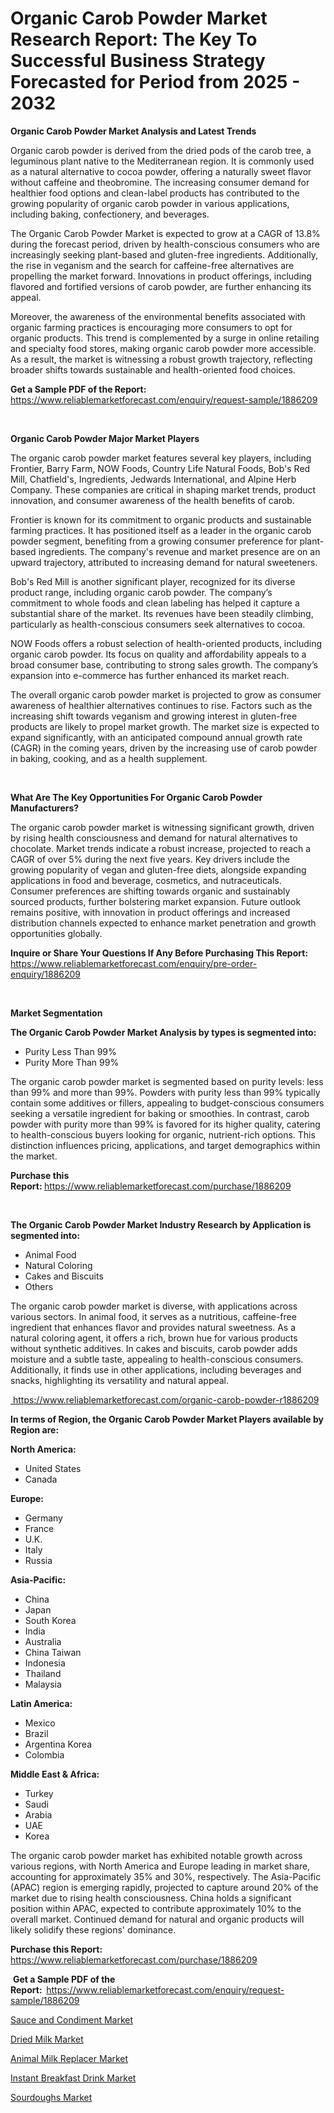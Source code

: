 <p><h1>Organic Carob Powder Market Research Report: The Key To Successful Business Strategy Forecasted for Period from 2025 - 2032</h1></p><p><strong>Organic Carob Powder Market Analysis and Latest Trends</strong></p>
<p><p>Organic carob powder is derived from the dried pods of the carob tree, a leguminous plant native to the Mediterranean region. It is commonly used as a natural alternative to cocoa powder, offering a naturally sweet flavor without caffeine and theobromine. The increasing consumer demand for healthier food options and clean-label products has contributed to the growing popularity of organic carob powder in various applications, including baking, confectionery, and beverages.</p><p>The Organic Carob Powder Market is expected to grow at a CAGR of 13.8% during the forecast period, driven by health-conscious consumers who are increasingly seeking plant-based and gluten-free ingredients. Additionally, the rise in veganism and the search for caffeine-free alternatives are propelling the market forward. Innovations in product offerings, including flavored and fortified versions of carob powder, are further enhancing its appeal.</p><p>Moreover, the awareness of the environmental benefits associated with organic farming practices is encouraging more consumers to opt for organic products. This trend is complemented by a surge in online retailing and specialty food stores, making organic carob powder more accessible. As a result, the market is witnessing a robust growth trajectory, reflecting broader shifts towards sustainable and health-oriented food choices.</p></p>
<p><strong>Get a Sample PDF of the Report:&nbsp;</strong> <a href="https://www.reliablemarketforecast.com/enquiry/request-sample/1886209?utm_campaign=1167&utm_medium=2&utm_source=Github&utm_content=ia&utm_term=07042025&utm_id=organic-carob-powder">https://www.reliablemarketforecast.com/enquiry/request-sample/1886209</a></p>
<p>&nbsp;</p>
<p><strong>Organic Carob Powder Major Market Players</strong></p>
<p><p>The organic carob powder market features several key players, including Frontier, Barry Farm, NOW Foods, Country Life Natural Foods, Bob's Red Mill, Chatfield's, Ingredients, Jedwards International, and Alpine Herb Company. These companies are critical in shaping market trends, product innovation, and consumer awareness of the health benefits of carob.</p><p>Frontier is known for its commitment to organic products and sustainable farming practices. It has positioned itself as a leader in the organic carob powder segment, benefiting from a growing consumer preference for plant-based ingredients. The company's revenue and market presence are on an upward trajectory, attributed to increasing demand for natural sweeteners.</p><p>Bob's Red Mill is another significant player, recognized for its diverse product range, including organic carob powder. The company’s commitment to whole foods and clean labeling has helped it capture a substantial share of the market. Its revenues have been steadily climbing, particularly as health-conscious consumers seek alternatives to cocoa.</p><p>NOW Foods offers a robust selection of health-oriented products, including organic carob powder. Its focus on quality and affordability appeals to a broad consumer base, contributing to strong sales growth. The company’s expansion into e-commerce has further enhanced its market reach.</p><p>The overall organic carob powder market is projected to grow as consumer awareness of healthier alternatives continues to rise. Factors such as the increasing shift towards veganism and growing interest in gluten-free products are likely to propel market growth. The market size is expected to expand significantly, with an anticipated compound annual growth rate (CAGR) in the coming years, driven by the increasing use of carob powder in baking, cooking, and as a health supplement.</p></p>
<p>&nbsp;</p>
<p><strong>What Are The Key Opportunities For Organic Carob Powder Manufacturers?</strong></p>
<p><p>The organic carob powder market is witnessing significant growth, driven by rising health consciousness and demand for natural alternatives to chocolate. Market trends indicate a robust increase, projected to reach a CAGR of over 5% during the next five years. Key drivers include the growing popularity of vegan and gluten-free diets, alongside expanding applications in food and beverage, cosmetics, and nutraceuticals. Consumer preferences are shifting towards organic and sustainably sourced products, further bolstering market expansion. Future outlook remains positive, with innovation in product offerings and increased distribution channels expected to enhance market penetration and growth opportunities globally.</p></p>
<p><strong>Inquire or Share Your Questions If Any Before Purchasing This Report:</strong> <a href="https://www.reliablemarketforecast.com/enquiry/pre-order-enquiry/1886209?utm_campaign=1167&utm_medium=2&utm_source=Github&utm_content=ia&utm_term=07042025&utm_id=organic-carob-powder">https://www.reliablemarketforecast.com/enquiry/pre-order-enquiry/1886209</a></p>
<p>&nbsp;</p>
<p><strong>Market Segmentation</strong></p>
<p><strong>The Organic Carob Powder Market Analysis by types is segmented into:</strong></p>
<p><ul><li>Purity Less Than 99%</li><li>Purity More Than 99%</li></ul></p>
<p><p>The organic carob powder market is segmented based on purity levels: less than 99% and more than 99%. Powders with purity less than 99% typically contain some additives or fillers, appealing to budget-conscious consumers seeking a versatile ingredient for baking or smoothies. In contrast, carob powder with purity more than 99% is favored for its higher quality, catering to health-conscious buyers looking for organic, nutrient-rich options. This distinction influences pricing, applications, and target demographics within the market.</p></p>
<p><strong>Purchase this Report:&nbsp;</strong><a href="https://www.reliablemarketforecast.com/purchase/1886209?utm_campaign=1167&utm_medium=2&utm_source=Github&utm_content=ia&utm_term=07042025&utm_id=organic-carob-powder">https://www.reliablemarketforecast.com/purchase/1886209</a></p>
<p>&nbsp;</p>
<p><strong>The Organic Carob Powder Market Industry Research by Application is segmented into:</strong></p>
<p><ul><li>Animal Food</li><li>Natural Coloring</li><li>Cakes and Biscuits</li><li>Others</li></ul></p>
<p><p>The organic carob powder market is diverse, with applications across various sectors. In animal food, it serves as a nutritious, caffeine-free ingredient that enhances flavor and provides natural sweetness. As a natural coloring agent, it offers a rich, brown hue for various products without synthetic additives. In cakes and biscuits, carob powder adds moisture and a subtle taste, appealing to health-conscious consumers. Additionally, it finds use in other applications, including beverages and snacks, highlighting its versatility and natural appeal.</p></p>
<p><a href="https://www.reliablemarketforecast.com/organic-carob-powder-r1886209?utm_campaign=1167&utm_medium=2&utm_source=Github&utm_content=ia&utm_term=07042025&utm_id=organic-carob-powder">&nbsp;https://www.reliablemarketforecast.com/organic-carob-powder-r1886209</a></p>
<p><strong>In terms of Region, the Organic Carob Powder Market Players available by Region are:</strong></p>
<p>
    <p> <strong> North America: </strong>
        <ul>
            <li>United States</li>
            <li>Canada</li>
        </ul>
        </p> 
    <p> <strong> Europe: </strong>
        <ul>
            <li>Germany</li>
            <li>France</li>
            <li>U.K.</li>
            <li>Italy</li>
            <li>Russia</li>
        </ul>
        </p> 
    <p> <strong> Asia-Pacific: </strong>
        <ul>
            <li>China</li>
            <li>Japan</li>
            <li>South Korea</li>
            <li>India</li>
            <li>Australia</li>
            <li>China Taiwan</li>
            <li>Indonesia</li>
            <li>Thailand</li>
            <li>Malaysia</li>
        </ul>
        </p> 
    <p> <strong> Latin America: </strong>
        <ul>
            <li>Mexico</li>
            <li>Brazil</li>
            <li>Argentina Korea</li>
            <li>Colombia</li>
        </ul>
        </p> 
    <p> <strong> Middle East & Africa: </strong>
        <ul>
            <li>Turkey</li>
            <li>Saudi</li>
            <li>Arabia</li>
            <li>UAE</li>
            <li>Korea</li>
        </ul>
    </p>
    </p>
<p><p>The organic carob powder market has exhibited notable growth across various regions, with North America and Europe leading in market share, accounting for approximately 35% and 30%, respectively. The Asia-Pacific (APAC) region is emerging rapidly, projected to capture around 20% of the market due to rising health consciousness. China holds a significant position within APAC, expected to contribute approximately 10% to the overall market. Continued demand for natural and organic products will likely solidify these regions' dominance.</p></p>
<p><strong>Purchase this Report: </strong><a href="https://www.reliablemarketforecast.com/purchase/1886209?utm_campaign=1167&utm_medium=2&utm_source=Github&utm_content=ia&utm_term=07042025&utm_id=organic-carob-powder">https://www.reliablemarketforecast.com/purchase/1886209</a></p>
<p>&nbsp;<strong>Get a Sample PDF of the Report:&nbsp;&nbsp;</strong><a href="https://www.reliablemarketforecast.com/enquiry/request-sample/1886209?utm_campaign=1167&utm_medium=2&utm_source=Github&utm_content=ia&utm_term=07042025&utm_id=organic-carob-powder">https://www.reliablemarketforecast.com/enquiry/request-sample/1886209</a></p>
<p><strong></strong></p>
<p><p><a href="https://github.com/spineamosa0e/Market-Research-Report-List-1/blob/main/sauce-and-condiment-market.md?utm_campaign=1167&utm_medium=2&utm_source=Github&utm_content=ia&utm_term=07042025&utm_id=organic-carob-powder">Sauce and Condiment Market</a></p><p><a href="https://github.com/maaniwilka9y/Market-Research-Report-List-1/blob/main/dried-milk-market.md?utm_campaign=1167&utm_medium=2&utm_source=Github&utm_content=ia&utm_term=07042025&utm_id=organic-carob-powder">Dried Milk Market</a></p><p><a href="https://github.com/waldarolka1j/Market-Research-Report-List-1/blob/main/animal-milk-replacer-market.md?utm_campaign=1167&utm_medium=2&utm_source=Github&utm_content=ia&utm_term=07042025&utm_id=organic-carob-powder">Animal Milk Replacer Market</a></p><p><a href="https://github.com/damjiederyd/Market-Research-Report-List-1/blob/main/instant-breakfast-drink-market.md?utm_campaign=1167&utm_medium=2&utm_source=Github&utm_content=ia&utm_term=07042025&utm_id=organic-carob-powder">Instant Breakfast Drink Market</a></p><p><a href="https://github.com/dekamrapinq1/Market-Research-Report-List-1/blob/main/sourdoughs-market.md?utm_campaign=1167&utm_medium=2&utm_source=Github&utm_content=ia&utm_term=07042025&utm_id=organic-carob-powder">Sourdoughs Market</a></p></p>